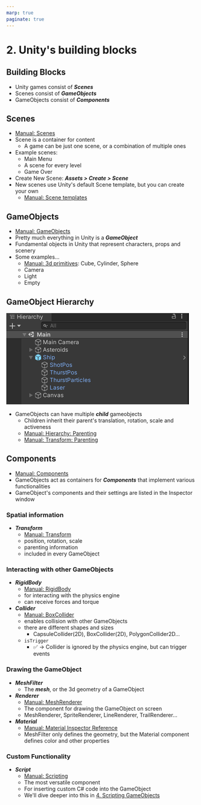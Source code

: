 ```yaml
---
marp: true
paginate: true
---
```

<!-- headingDivider: 3 -->
<!-- class: default -->

# 2. Unity's building blocks

## Building Blocks

* Unity games consist of ***Scenes***
* Scenes consist of ***GameObjects***
* GameObjects consist of ***Components*** 

## Scenes

* [Manual: Scenes](https://docs.unity3d.com/Manual/CreatingScenes.html)
* Scene is a container for content
  * A game can be just one scene, or a combination of multiple ones
* Example scenes:
  * Main Menu
  * A scene for every level
  * Game Over
* Create New Scene: ***Assets > Create > Scene***
* New scenes use Unity's default Scene template, but you can create your own
  * [Manual: Scene templates](https://docs.unity3d.com/Manual/scene-templates.html)

## GameObjects

* [Manual: GameObjects](https://docs.unity3d.com/Manual/GameObjects.html)
* Pretty much everything in Unity is a ***GameObject***
* Fundamental objects in Unity that represent characters, props and scenery
* Some examples...
  * [Manual: 3d primitives](https://docs.unity3d.com/Manual/PrimitiveObjects.html): Cube, Cylinder, Sphere
  * Camera
  * Light
  * Empty


## GameObject Hierarchy

![](imgs/gameobject-hierarchy.png)

* GameObjects can have multiple ***child*** gameobjects
  * Children inherit their parent's translation, rotation, scale and activeness
  * [Manual: Hierarchy: Parenting](https://docs.unity3d.com/Manual/Hierarchy.html#Parenting)
  * [Manual: Transform: Parenting](https://docs.unity3d.com/Manual/class-Transform.html#Parenting)


## Components
* [Manual: Components](https://docs.unity3d.com/Manual/Components.html)
* GameObjects act as containers for ***Components*** that implement various functionalities
* GameObject's components and their settings are listed in the Inspector window
### Spatial information

* ***Transform***
  * [Manual: Transform](https://docs.unity3d.com/Manual/class-Transform.html)
  * position, rotation, scale
  * parenting information
  * included in every GameObject

### Interacting with other GameObjects

* ***RigidBody***
  * [Manual: RigidBody](https://docs.unity3d.com/Manual/class-Rigidbody.html)
  * for interacting with the physics engine
  * can receive forces and torque
* ***Collider***
  * [Manual: BoxCollider](https://docs.unity3d.com/Manual/class-BoxCollider.html)
  * enables collision with other GameObjects
  * there are different shapes and sizes
    * CapsuleCollider(2D), BoxCollider(2D), PolygonCollider2D...
  * `isTrigger`
    * ✅ -> Collider is ignored by the physics engine, but can trigger events 


### Drawing the GameObject
* ***MeshFilter***
  * The ***mesh***, or the 3d geometry of a GameObject
* ***Renderer***
  * [Manual: MeshRenderer](https://docs.unity3d.com/Manual/class-MeshRenderer.html)
  * The component for drawing the GameObject on screen
  * MeshRenderer, SpriteRenderer, LineRenderer, TrailRenderer...
* ***Material***
  * [Manual: Material Inspector Reference](https://docs.unity3d.com/Manual/class-Material.html)
  * MeshFilter only defines the geometry, but the Material component defines color and other properties

### Custom Functionality

* ***Script***
  * [Manual: Scripting](https://docs.unity3d.com/Manual/ScriptingSection.html)
  * The most versatile component
  * For inserting custom C# code into the GameObject
  * We'll dive deeper into this in [4. Scripting GameObjects](4-scripting-gameobjects.md)

